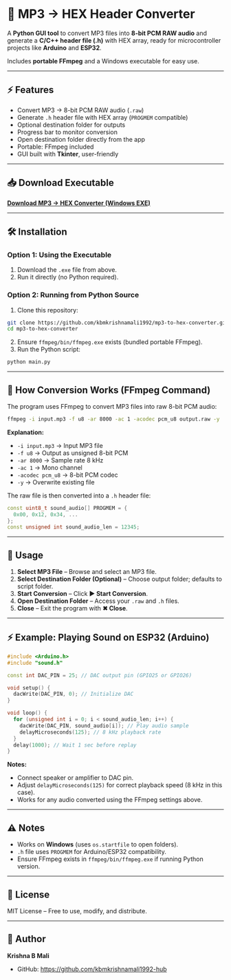 
# 🎵 MP3 → HEX Header Converter


A **Python GUI tool** to convert MP3 files into **8-bit PCM RAW audio** and generate a **C/C++ header file (.h)** with HEX array, ready for microcontroller projects like **Arduino** and **ESP32**.  

Includes **portable FFmpeg** and a Windows executable for easy use.

---

## ⚡ Features

- Convert MP3 → 8-bit PCM RAW audio (`.raw`)  
- Generate `.h` header file with HEX array (`PROGMEM` compatible)  
- Optional destination folder for outputs  
- Progress bar to monitor conversion  
- Open destination folder directly from the app  
- Portable: FFmpeg included  
- GUI built with **Tkinter**, user-friendly  

---

## 📥 Download Executable

[**Download MP3 → HEX Converter (Windows EXE)**](https://www.dropbox.com/scl/fi/bs5c3ucgepbh49r1aujnr/MP3_TO_HEX_V2.exe?rlkey=1tj3ru51kmptojo0gehau3a90&st=kr03bip0&dl=0)

---

## 🛠 Installation

### Option 1: Using the Executable
1. Download the `.exe` file from above.  
2. Run it directly (no Python required).  

### Option 2: Running from Python Source
1. Clone this repository:

```bash
git clone https://github.com/kbmkrishnamali1992/mp3-to-hex-converter.git
cd mp3-to-hex-converter
````

2. Ensure `ffmpeg/bin/ffmpeg.exe` exists (bundled portable FFmpeg).
3. Run the Python script:

```bash
python main.py
```

---

## 📝 How Conversion Works (FFmpeg Command)

The program uses FFmpeg to convert MP3 files into raw 8-bit PCM audio:

```bash
ffmpeg -i input.mp3 -f u8 -ar 8000 -ac 1 -acodec pcm_u8 output.raw -y
```

**Explanation:**

* `-i input.mp3` → Input MP3 file
* `-f u8` → Output as unsigned 8-bit PCM
* `-ar 8000` → Sample rate 8 kHz
* `-ac 1` → Mono channel
* `-acodec pcm_u8` → 8-bit PCM codec
* `-y` → Overwrite existing file

The raw file is then converted into a `.h` header file:

```cpp
const uint8_t sound_audio[] PROGMEM = {
  0x00, 0x12, 0x34, ...
};
const unsigned int sound_audio_len = 12345;
```

---

## 📝 Usage

1. **Select MP3 File** – Browse and select an MP3 file.
2. **Select Destination Folder (Optional)** – Choose output folder; defaults to script folder.
3. **Start Conversion** – Click **▶ Start Conversion**.
4. **Open Destination Folder** – Access your `.raw` and `.h` files.
5. **Close** – Exit the program with **✖ Close**.

---

## ⚡ Example: Playing Sound on ESP32 (Arduino)

```cpp
#include <Arduino.h>
#include "sound.h"

const int DAC_PIN = 25; // DAC output pin (GPIO25 or GPIO26)

void setup() {
  dacWrite(DAC_PIN, 0); // Initialize DAC
}

void loop() {
  for (unsigned int i = 0; i < sound_audio_len; i++) {
    dacWrite(DAC_PIN, sound_audio[i]); // Play audio sample
    delayMicroseconds(125); // 8 kHz playback rate
  }
  delay(1000); // Wait 1 sec before replay
}
```

**Notes:**

* Connect speaker or amplifier to DAC pin.
* Adjust `delayMicroseconds(125)` for correct playback speed (8 kHz in this case).
* Works for any audio converted using the FFmpeg settings above.

---

## ⚠️ Notes

* Works on **Windows** (uses `os.startfile` to open folders).
* `.h` file uses `PROGMEM` for Arduino/ESP32 compatibility.
* Ensure FFmpeg exists in `ffmpeg/bin/ffmpeg.exe` if running Python version.

---

## 📝 License

MIT License – Free to use, modify, and distribute.

---

## 👤 Author

**Krishna B Mali**

* GitHub: https://github.com/kbmkrishnamali1992-hub
